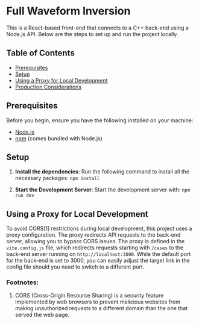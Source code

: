 # Full Waveform Inversion

This is a React-based front-end that connects to a C++ back-end using a Node.js API. Below are the steps to set up and run the project locally.

## Table of Contents
- [Prerequisites](#prerequisites)
- [Setup](#setup)
- [Using a Proxy for Local Development](#using-a-proxy-for-local-development)
- [Production Considerations](#production-considerations)

## Prerequisites

Before you begin, ensure you have the following installed on your machine:
- [Node.js](https://nodejs.org/)
- [npm](https://www.npmjs.com/) (comes bundled with Node.js)

## Setup

1. **Install the dependencies**:
Run the following command to install all the necessary packages:
    `npm install`

2. **Start the Development Server**:
Start the development server with:
    `npm run dev`

## Using a Proxy for Local Development

To avoid CORS[1] restrictions during local development, this project uses a proxy configuration. The proxy redirects API requests to the back-end server, allowing you to bypass CORS issues. The proxy is defined in the `vite.config.js` file, which redirects requests starting with `/cases` to the back-end server running on `http://localhost:3000`. While the default port for the back-end is set to 3000, you can easily adjust the target link in the config file should you need to switch to a different port.

### Footnotes:
1. CORS (Cross-Origin Resource Sharing) is a security feature implemented by web browsers to prevent malicious websites from making unauthorized requests to a different domain than the one that served the web page.

